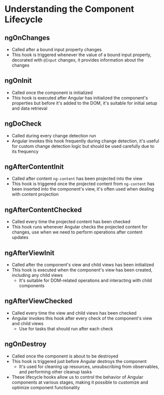 # Understanding the Component Lifecycle

## ngOnChanges

- Called after a bound input property changes
- This hook is triggered whenever the value of a bound input property, decorated with `@Input` changes, it provides information about the changes

## ngOnInit

- Called once the component is initialized
- This hook is executed after Angular has initialized the component's properties but before it's added to the DOM, it's suitable for initial setup and data retrieval

## ngDoCheck

- Called during every change detection run
- Angular invokes this hook frequently during change detection, it's useful for custom change detection logic but should be used carefully due to its frequency

## ngAfterContentInit

- Called after content `ng-content` has been projected into the view
- This hook is triggered once the projected content from `ng-content` has been inserted into the component's view, it's often used when dealing with content projection

## ngAfterContentChecked

- Called every time the projected content has been checked
- This hook runs whenever Angular checks the projected content for changes, use when we need to perform operations after content updates

## ngAfterViewInit

- Called after the component's view and child views has been initialized
- This hook is executed when the component's view has been created, including any child views
  - It's suitable for DOM-related operations and interacting with child components

## ngAfterViewChecked

- Called every time the view and child views has been checked
- Angular invokes this hook after every check of the component's view and child views
  - Use for tasks that should run after each check

## ngOnDestroy

- Called once the component is about to be destroyed
- This hook is triggered just before Angular destroys the component
  - It's used for cleaning up resources, unsubscribing from observables, and performing other cleanup tasks
- These lifecycle hooks allow us to control the behavior of Angular components at various stages, making it possible to customize and optimize component functionality
